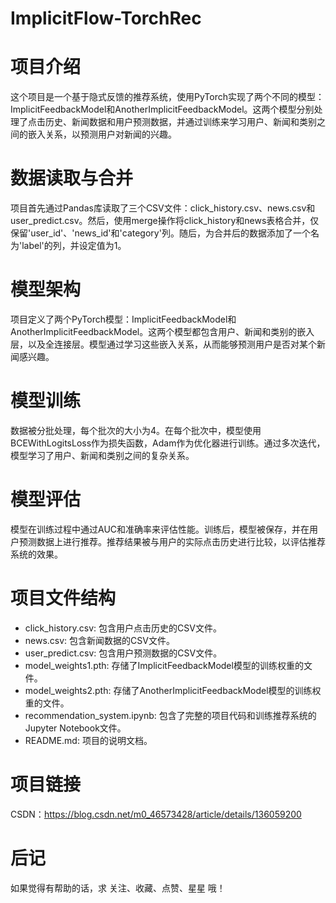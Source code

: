 # ImplicitFlow-TorchRec
# 项目介绍
这个项目是一个基于隐式反馈的推荐系统，使用PyTorch实现了两个不同的模型：ImplicitFeedbackModel和AnotherImplicitFeedbackModel。这两个模型分别处理了点击历史、新闻数据和用户预测数据，并通过训练来学习用户、新闻和类别之间的嵌入关系，以预测用户对新闻的兴趣。
# 数据读取与合并
项目首先通过Pandas库读取了三个CSV文件：click_history.csv、news.csv和user_predict.csv。然后，使用merge操作将click_history和news表格合并，仅保留'user_id'、'news_id'和'category'列。随后，为合并后的数据添加了一个名为'label'的列，并设定值为1。
# 模型架构
项目定义了两个PyTorch模型：ImplicitFeedbackModel和AnotherImplicitFeedbackModel。这两个模型都包含用户、新闻和类别的嵌入层，以及全连接层。模型通过学习这些嵌入关系，从而能够预测用户是否对某个新闻感兴趣。
# 模型训练
数据被分批处理，每个批次的大小为4。在每个批次中，模型使用BCEWithLogitsLoss作为损失函数，Adam作为优化器进行训练。通过多次迭代，模型学习了用户、新闻和类别之间的复杂关系。
# 模型评估
模型在训练过程中通过AUC和准确率来评估性能。训练后，模型被保存，并在用户预测数据上进行推荐。推荐结果被与用户的实际点击历史进行比较，以评估推荐系统的效果。
# 项目文件结构
- click_history.csv: 包含用户点击历史的CSV文件。
- news.csv: 包含新闻数据的CSV文件。
- user_predict.csv: 包含用户预测数据的CSV文件。
- model_weights1.pth: 存储了ImplicitFeedbackModel模型的训练权重的文件。
- model_weights2.pth: 存储了AnotherImplicitFeedbackModel模型的训练权重的文件。
- recommendation_system.ipynb: 包含了完整的项目代码和训练推荐系统的Jupyter Notebook文件。
- README.md: 项目的说明文档。

# 项目链接
CSDN：https://blog.csdn.net/m0_46573428/article/details/136059200
# 后记
如果觉得有帮助的话，求 关注、收藏、点赞、星星 哦！

